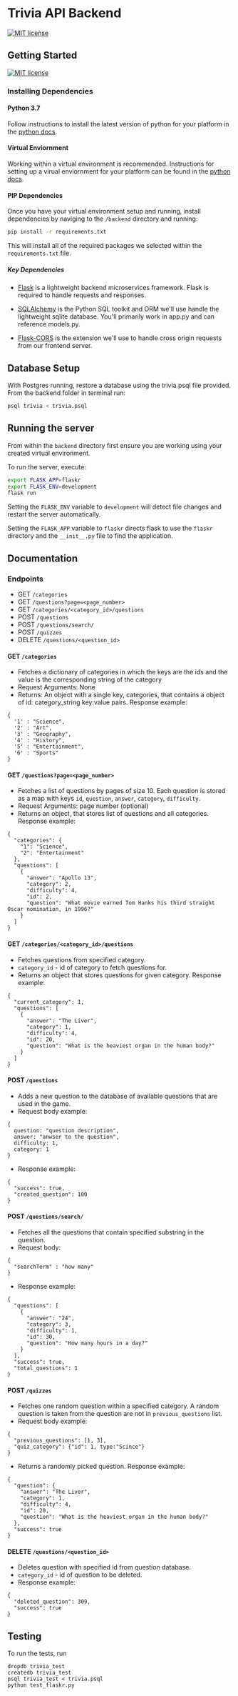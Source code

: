 # Trivia API Backend

[![MIT license](https://img.shields.io/badge/license-MIT-blue.svg)](https://github.com/pavponn/trivia/blob/master/LICENSE)

## Getting Started
[![MIT license](https://img.shields.io/badge/license-MIT-blue.svg)](https://github.com/pavponn/trivia/blob/master/LICENSE)

### Installing Dependencies

#### Python 3.7

Follow instructions to install the latest version of python for your platform in the [python docs](https://docs.python.org/3/using/unix.html#getting-and-installing-the-latest-version-of-python).

#### Virtual Enviornment

Working within a virtual environment is recommended. Instructions for setting up a virual enviornment for your platform can be found in the [python docs](https://packaging.python.org/guides/installing-using-pip-and-virtual-environments/).

#### PIP Dependencies

Once you have your virtual environment setup and running, install dependencies by naviging to the `/backend` directory and running:

```bash
pip install -r requirements.txt
```

This will install all of the required packages we selected within the `requirements.txt` file.

##### Key Dependencies

- [Flask](http://flask.pocoo.org/) is a lightweight backend microservices framework. Flask is required to handle requests and responses.

- [SQLAlchemy](https://www.sqlalchemy.org/) is the Python SQL toolkit and ORM we'll use handle the lightweight sqlite database. You'll primarily work in app.py and can reference models.py.

- [Flask-CORS](https://flask-cors.readthedocs.io/en/latest/#) is the extension we'll use to handle cross origin requests from our frontend server.

## Database Setup

With Postgres running, restore a database using the trivia.psql file provided. From the backend folder in terminal run:

```bash
psql trivia < trivia.psql
```

## Running the server

From within the `backend` directory first ensure you are working using your created virtual environment.

To run the server, execute:

```bash
export FLASK_APP=flaskr
export FLASK_ENV=development
flask run
```

Setting the `FLASK_ENV` variable to `development` will detect file changes and restart the server automatically.

Setting the `FLASK_APP` variable to `flaskr` directs flask to use the `flaskr` directory and the `__init__.py` file to find the application.

## Documentation

### Endpoints

- GET `/categories`
- GET `/questions?page=<page_number>`
- GET `/categories/<category_id>/questions`
- POST `/questions`
- POST `/questions/search/`
- POST `/quizzes`
- DELETE `/questions/<question_id>`

#### GET `/categories`

- Fetches a dictionary of categories in which the keys are the ids and the value is the corresponding string of the category
- Request Arguments: None
- Returns: An object with a single key, categories, that contains a object of id: category_string key:value pairs. Response example:

```
{
  '1' : "Science",
  '2' : "Art",
  '3' : "Geography",
  '4' : "History",
  '5' : "Entertainment",
  '6' : "Sports"
}
```

#### GET `/questions?page=<page_number>`

- Fetches a list of questions by pages of size 10. Each question is stored as a map with keys `id`, `question`, `answer`, `category`, `difficulty`.
- Request Arguments: page number (optional)
- Returns an object, that stores list of questions and all categories. Response example:

```
{
  "categories": {
    "1": "Science",
    "2": "Entertainment"
  },
  "questions": [
    {
      "answer": "Apollo 13",
      "category": 2,
      "difficulty": 4,
      "id": 2,
      "question": "What movie earned Tom Hanks his third straight Oscar nomination, in 1996?"
    }
  ]
}
```

#### GET `/categories/<category_id>/questions`

- Fetches questions from specified category.
- `category_id` - id of category to fetch questions for.
- Returns an object that stores questions for given category. Response example:

```
{
  "current_category": 1,
  "questions": [
    {
      "answer": "The Liver",
      "category": 1,
      "difficulty": 4,
      "id": 20,
      "question": "What is the heaviest organ in the human body?"
    }
  ]
}
```

#### POST `/questions`

- Adds a new question to the database of available questions that are used in the game.
- Request body example:

```
{
  question: "question description",
  answer: "anwser to the question",
  difficulty: 1,
  category: 1
}
```

- Response example:

```
{
  "success": true,
  "created_question": 100
}
```

#### POST `/questions/search/`

- Fetches all the questions that contain specified substring in the question.
- Request body:

```
{
  "searchTerm" : "how many"
}
```

- Response example:

```
{
  "questions": [
    {
      "answer": "24",
      "category": 3,
      "difficulty": 1,
      "id": 30,
      "question": "How many hours in a day?"
    }
  ],
  "success": true,
  "total_questions": 1
}
```

#### POST `/quizzes`

- Fetches one random question within a specified category. A random question is taken from the question are not in `previous_questions` list.
- Request body example:

```
{
  "previous_questions": [1, 3],
  "quiz_category": {"id": 1, type:"Scince"}
}
```

- Returns a randomly picked question. Response example:

```
{
  "question": {
    "answer": "The Liver",
    "category": 1,
    "difficulty": 4,
    "id": 20,
    "question": "What is the heaviest organ in the human body?"
  },
  "success": true
}
```

#### DELETE `/questions/<question_id>`

- Deletes question with specified id from question database.
- `category_id` - id of question to be deleted.
- Response example:

```
{
  "deleted_question": 309,
  "success": true
}
```

## Testing

To run the tests, run

```
dropdb trivia_test
createdb trivia_test
psql trivia_test < trivia.psql
python test_flaskr.py
```
